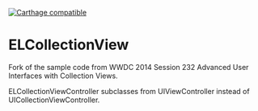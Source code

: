 [![Carthage compatible](https://img.shields.io/badge/Carthage-compatible-4BC51D.svg?style=flat)](https://github.com/Carthage/Carthage)

# ELCollectionView
Fork of the sample code from WWDC 2014 Session 232 Advanced User Interfaces with Collection Views.

ELCollectionViewController subclasses from UIViewController instead of UICollectionViewController.
